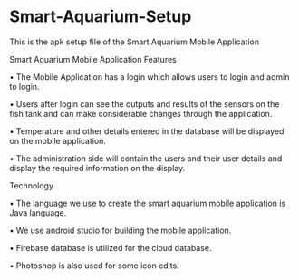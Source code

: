 # Smart-Aquarium-Setup

This is the apk setup file of the Smart Aquarium Mobile Application

Smart Aquarium Mobile Application Features 

• The Mobile Application has a login which allows users to 
login and admin to login.

• Users after login can see the outputs and results of the 
sensors on the fish tank and can make considerable changes through the application. 

• Temperature and other details entered in the database will be displayed on the mobile application. 

• The administration side will contain the users and their user 
details and display the required information on the display.


Technology 

• The language we use to create the smart aquarium mobile application is Java language. 

• We use android studio for building the mobile application. 

• Firebase database is utilized for the cloud database. 

• Photoshop is also used for some icon edits.
